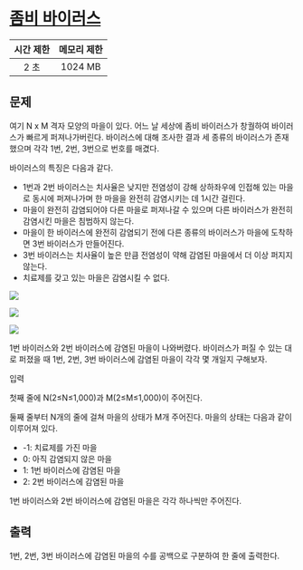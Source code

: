 # [좀비 바이러스](https://www.acmicpc.net/problem/24513)

| 시간 제한 | 메모리 제한 |
| :-------: | :---------: |
| 2 초      | 1024 MB     |


## 문제

여기 N x M 격자 모양의 마을이 있다. 어느 날 세상에 좀비 바이러스가 창궐하여 바이러스가 빠르게 퍼져나가버린다. 바이러스에 대해 조사한 결과 세 종류의 바이러스가 존재했으며 각각 1번, 2번, 3번으로 번호를 매겼다.

바이러스의 특징은 다음과 같다.

* 1번과 2번 바이러스는 치사율은 낮지만 전염성이 강해 상하좌우에 인접해 있는 마을로 동시에 퍼져나가며 한 마을을 완전히 감염시키는 데 1시간 걸린다.
* 마을이 완전히 감염되어야 다른 마을로 퍼져나갈 수 있으며 다른 바이러스가 완전히 감염시킨 마을은 침범하지 않는다.
* 마을이 한 바이러스에 완전히 감염되기 전에 다른 종류의 바이러스가 마을에 도착하면 3번 바이러스가 만들어진다.
* 3번 바이러스는 치사율이 높은 만큼 전염성이 약해 감염된 마을에서 더 이상 퍼지지 않는다.
* 치료제를 갖고 있는 마을은 감염시킬 수 없다.

![](1.png)

![](2.png)

![](3.png)

1번 바이러스와 $2$번 바이러스에 감염된 마을이 나와버렸다. 바이러스가 퍼질 수 있는 대로 퍼졌을 때 1번, 2번, 3번 바이러스에 감염된 마을이 각각 몇 개일지 구해보자.


입력

첫째 줄에 N(2≤N≤1,000)과 M(2≤M≤1,000)이 주어진다.

둘째 줄부터 N개의 줄에 걸쳐 마을의 상태가 M개 주어진다. 마을의 상태는 다음과 같이 이루어져 있다.

* -1: 치료제를 가진 마을
* 0: 아직 감염되지 않은 마을
* 1: 1번 바이러스에 감염된 마을
* 2: 2번 바이러스에 감염된 마을

1번 바이러스와 2번 바이러스에 감염된 마을은 각각 하나씩만 주어진다.


## 출력

1번, 2번, 3번 바이러스에 감염된 마을의 수를 공백으로 구분하여 한 줄에 출력한다.

